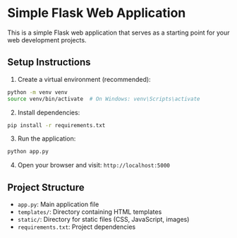 # Simple Flask Web Application

This is a simple Flask web application that serves as a starting point for your web development projects.

## Setup Instructions

1. Create a virtual environment (recommended):
```bash
python -m venv venv
source venv/bin/activate  # On Windows: venv\Scripts\activate
```

2. Install dependencies:
```bash
pip install -r requirements.txt
```

3. Run the application:
```bash
python app.py
```

4. Open your browser and visit: `http://localhost:5000`

## Project Structure

- `app.py`: Main application file
- `templates/`: Directory containing HTML templates
- `static/`: Directory for static files (CSS, JavaScript, images)
- `requirements.txt`: Project dependencies
